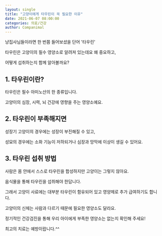 ```yaml
---
layout: single
title: "고양이에게 타우린이 꼭 필요한 이유"
date: 2021-06-07 08:00:00
categories: 의료/건강
author: Companimal
---
```


냥집사님들이라면 한 번쯤 들어보셨을 단어 '타우린'

타우린은 고양이의 필수 영양소로 알려져 있는데요 왜 중요하고,

어떻게 섭취하는지 함께 알아볼까요?

## 1. 타우린이란?

타우린은 필수 아미노산의 한 종류입니다.

고양이의 심장, 시력, 뇌 건강에 영향을 주는 영양소예요.

## 2. 타우린이 부족해지면

성장기 고양이의 경우에는 성장이 부진해질 수 있고,

성묘의 경우에는 소화 기능이 저하되거나 심장과 망막에 이상이 생길 수 있어요.

## 3. 타우린 섭취 방법

사람은 몸 안에서 스스로 타우린을 합성하지만 고양이는 그렇지 않아요.

음식물을 통해 타우린을 섭취해야 한답니다.

그래서 고양이 사료에는 대부분 타우린이 함유되어 있고 영양제로 추가 급여하기도 합니다.

고양이의 신체는 사람과 다르기 때문에 필요한 영양소도 달라요.

정기적인 건강검진을 통해 우리 아이에게 부족한 영양소는 없는지 확인해 주세요!

최고의 치료는 예방이랍니다.^^
